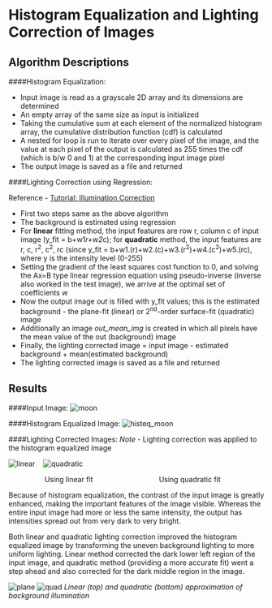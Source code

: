 Histogram Equalization and Lighting Correction of Images
=======================================

Algorithm Descriptions
----------------------
####Histogram Equalization:

+  Input image is read as a grayscale 2D array and its dimensions are determined
+  An empty array of the same size as input is initialized
+  Taking the cumulative sum at each element of the normalized histogram array, the cumulative distribution function (cdf) is calculated
+  A nested for loop is run to iterate over every pixel of the image, and the value at each pixel of the output is calculated as 255 times the cdf (which is b/w 0 and 1) at the corresponding input image pixel
+  The output image is saved as a file and returned


####Lighting Correction using Regression:

Reference - [Tutorial: Illumination Correction](https://clouard.users.greyc.fr/Pantheon/experiments/illumination-correction/index-en.html#retrospective)

+  First two steps same as the above algorithm
+  The background is estimated using regression
+  For **linear** fitting method, the input features are row r, column c of input image (y_fit = b+w1*r+w2*c); for **quadratic** method, the input features are r, c, r<sup>2</sup>, c<sup>2</sup>, rc (since y_fit = b+w1.(r)+w2.(c)+w3.(r<sup>2</sup>)+w4.(c<sup>2</sup>)+w5.(rc), where y is the intensity level (0-255)
+  Setting the gradient of the least squares cost function to 0, and solving the Ax=B type linear regression equation using pseudo-inverse (inverse also worked in the test image), we arrive at the optimal set of coefficients *w*
+  Now the output image *out* is filled with y_fit values; this is the estimated background - the plane-fit (linear) or 2<sup>nd</sup>-order surface-fit (quadratic) image
+  Additionally an image *out_mean_img* is created in which all pixels have the mean value of the out (background) image
+  Finally, the lighting corrected image = input image - estimated background + mean(estimated background)
+  The lighting corrected image is saved as a file and returned


Results
---------
####Input Image:
![moon](https://raw.githubusercontent.com/tanay-bits/cvlib/master/Histogram%20Equalization%20and%20Lighting%20Correction/moon.bmp)

####Histogram Equalized Image:
![histeq_moon](https://raw.githubusercontent.com/tanay-bits/cvlib/master/Histogram%20Equalization%20and%20Lighting%20Correction/histeq_moon.bmp)

####Lighting Corrected Images:
*Note* - Lighting correction was applied to the histogram equalized image

![linear](https://raw.githubusercontent.com/tanay-bits/cvlib/master/Histogram%20Equalization%20and%20Lighting%20Correction/lc_lin_histeq_moon.bmp)&nbsp; &nbsp; ![quadratic](https://raw.githubusercontent.com/tanay-bits/cvlib/master/Histogram%20Equalization%20and%20Lighting%20Correction/lc_qd_histeq_moon.bmp)

&nbsp; &nbsp; &nbsp; &nbsp; &nbsp; &nbsp; &nbsp; &nbsp; &nbsp; Using linear fit &nbsp; &nbsp; &nbsp; &nbsp; &nbsp; &nbsp; &nbsp; &nbsp; &nbsp; &nbsp; &nbsp; &nbsp; &nbsp; &nbsp;  &nbsp; &nbsp; Using quadratic fit

Because of histogram equalization, the contrast of the input image is greatly enhanced, making the important features of the image visible. Whereas the entire input image had more or less the same intensity, the output has intensities spread out from very dark to very bright.

Both linear and quadratic lighting correction improved the histogram equalized image by transforming the uneven background lighting to more uniform lighting. Linear method corrected the dark lower left region of the input image, and quadratic method (providing a more accurate fit) went a step ahead and also corrected for the dark middle region in the image.

![plane](https://raw.githubusercontent.com/tanay-bits/cvlib/master/MP3/planefit.png)
![quad](https://raw.githubusercontent.com/tanay-bits/cvlib/master/MP3/quadfit.png)
*Linear (top) and quadratic (bottom) approximation of background illumination*